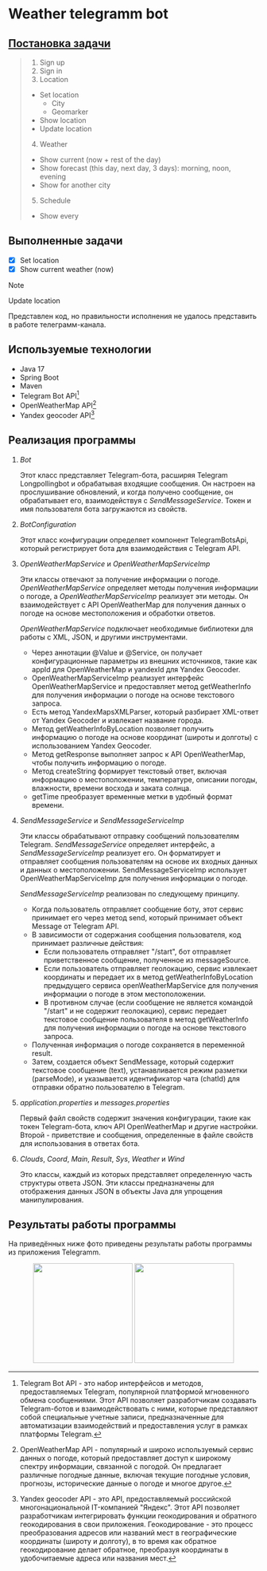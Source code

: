 # Weather telegramm bot

## [Постановка задачи]([url](https://github.com/mycelium/j23#weather-bot))
> 1. Sign up
> 2. Sign in
> 3. Location
>  - Set location
>    - City
>    - Geomarker
>  - Show location
>  - Update location
> 4. Weather
>  - Show current (now + rest of the day)
>  - Show forecast (this day, next day, 3 days): morning, noon, evening
>  - Show for another city
> 5. Schedule
>  - Show every
## Выполненные задачи
- [X] Set location
- [X] Show current weather (now)

> [!NOTE]
> Update location
> 
> Представлен код, но правильности исполнения не удалось представить в работе телеграмм-канала.

## Используемые технологии
- Java 17
- Spring Boot
- Maven
- Telegram Bot API[^1] 
- OpenWeatherMap API[^2]
- Yandex geocoder API[^3]

[^1]: Telegram Bot API - это набор интерфейсов и методов, предоставляемых Telegram, популярной платформой мгновенного обмена сообщениями. 
Этот API позволяет разработчикам создавать Telegram-ботов и взаимодействовать с ними, которые представляют собой специальные учетные записи,
предназначенные для автоматизации взаимодействий и предоставления услуг в рамках платформы Telegram.

[^2]: OpenWeatherMap API - популярный и широко используемый сервис данных о погоде, который предоставляет доступ к широкому спектру информации, 
связанной с погодой. Он предлагает различные погодные данные, включая текущие погодные условия, прогнозы, исторические данные о погоде и многое другое. 

[^3]: Yandex geocoder API - это API, предоставляемый российской многонациональной IT-компанией "Яндекс". Этот API позволяет разработчикам интегрировать 
функции геокодирования и обратного геокодирования в свои приложения. Геокодирование - это процесс преобразования адресов или названий мест в географические 
координаты (широту и долготу), в то время как обратное геокодирование делает обратное, преобразуя координаты в удобочитаемые адреса или названия мест.
## Реализация программы
1. _Bot_
   
   Этот класс представляет Telegram-бота, расширяя Telegram Longpollingbot и обрабатывая входящие сообщения.
   Он настроен на прослушивание обновлений, и когда получено сообщение, он обрабатывает его, взаимодействуя с _SendMessageService_.
   Токен и имя пользователя бота загружаются из свойств.
2. _BotConfiguration_

   Этот класс конфигурации определяет компонент TelegramBotsApi, который регистрирует бота для взаимодействия с Telegram API.
3. _OpenWeatherMapService_ и _OpenWeatherMapServiceImp_

   Эти классы отвечают за получение информации о погоде. _OpenWeatherMapService_ определяет методы получения информации о погоде, а
   _OpenWeatherMapServiceImp_ реализует эти методы. Он взаимодействует с API OpenWeatherMap для получения данных о погоде на основе
   местоположения и обработки ответов.
   
   _OpenWeatherMapService_ подключает необходимые библиотеки для работы с XML, JSON, и другими инструментами.
   - Через аннотации @Value и @Service, он получает конфигурационные параметры из внешних источников, такие как appId для OpenWeatherMap
     и yandexId для Yandex Geocoder.
   - OpenWeatherMapServiceImp реализует интерфейс OpenWeatherMapService и предоставляет метод getWeatherInfo для получения информации о погоде на
     основе текстового запроса.
   - Есть метод YandexMapsXMLParser, который разбирает XML-ответ от Yandex Geocoder и извлекает название города.
   - Метод getWeatherInfoByLocation позволяет получить информацию о погоде на основе координат (широты и долготы) с использованием Yandex Geocoder.
   - Метод getResponse выполняет запрос к API OpenWeatherMap, чтобы получить информацию о погоде.
   - Метод createString формирует текстовый ответ, включая информацию о местоположении, температуре, описании погоды, влажности, времени восхода и заката солнца.
   - getTime преобразует временные метки в удобный формат времени.
5. _SendMessageService_ и _SendMessageServiceImp_

   Эти классы обрабатывают отправку сообщений пользователям Telegram. _SendMessageService_ определяет интерфейс, а _SendMessageServiceImp_
   реализует его. Он форматирует и отправляет сообщения пользователям на основе их входных данных и данных о местоположении.
   SendMessageServiceImp использует OpenWeatherMapServiceImp для получения информации о погоде.

   _SendMessageServiceImp_ реализован по следующему принципу.
   - Когда пользователь отправляет сообщение боту, этот сервис принимает его через метод send, который принимает объект Message от Telegram API.
   - В зависимости от содержания сообщения пользователя, код принимает различные действия:
     - Если пользователь отправляет "/start", бот отправляет приветственное сообщение, полученное из messageSource.
     - Если пользователь отправляет геолокацию, сервис извлекает координаты и передает их в метод getWeatherInfoByLocation предыдущего сервиса
       openWeatherMapService для получения информации о погоде в этом местоположении.
     - В противном случае (если сообщение не является командой "/start" и не содержит геолокацию), сервис передает текстовое сообщение пользователя в метод
       getWeatherInfo для получения информации о погоде на основе текстового запроса.
   - Полученная информация о погоде сохраняется в переменной result.
   - Затем, создается объект SendMessage, который содержит текстовое сообщение (text), устанавливается режим разметки (parseMode), и указывается идентификатор
     чата (chatId) для отправки обратно пользователю в Telegram.

7. _application.properties_ и _messages.properties_
   
   Первый файл свойств содержит значения конфигурации, такие как токен Telegram-бота, ключ API OpenWeatherMap и другие настройки.
   Второй - приветствие и сообщения, определенные в файле свойств для использования в ответах бота.

8. _Clouds_, _Coord_, _Main_, _Result_, _Sys_, _Weather_ и _Wind_


   Это классы, каждый из которых представляет определенную часть структуры ответа JSON. Эти классы предназначены для отображения данных
   JSON в объекты Java для упрощения манипулирования.
## Результаты работы программы
На приведённых ниже фото приведены результаты работы программы из приложения Telegramm.
<p align="center">
  
<picture>
   <img src="https://github.com/poolins/weatherBot/blob/04d147db39bcffd8f05fbc143e15345e6c738a5f/WorkingOfBot1%5C.jpeg" width="200">
</picture>


<picture>
   <img src="https://github.com/poolins/weatherBot/blob/04d147db39bcffd8f05fbc143e15345e6c738a5f/WorkingOfBot2.jpeg" width="200">
</picture>
</p>
